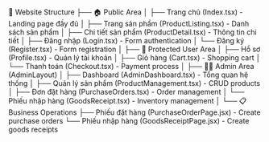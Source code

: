 📁 Website Structure
├── 🏠 Public Area
│   ├── Trang chủ (Index.tsx) - Landing page đầy đủ
│   ├── Trang sản phẩm (ProductListing.tsx) - Danh sách sản phẩm
│   ├── Chi tiết sản phẩm (ProductDetail.tsx) - Thông tin chi tiết
│   ├── Đăng nhập (Login.tsx) - Form authentication
│   └── Đăng ký (Register.tsx) - Form registration
│
├── 🔐 Protected User Area
│   ├── Hồ sơ (Profile.tsx) - Quản lý tài khoản
│   ├── Giỏ hàng (Cart.tsx) - Shopping cart
│   └── Thanh toán (Checkout.tsx) - Payment process
│
├── 👨‍💼 Admin Area (AdminLayout)
│   ├── Dashboard (AdminDashboard.tsx) - Tổng quan hệ thống
│   ├── Quản lý sản phẩm (ProductManagement.tsx) - CRUD products
│   ├── Đơn đặt hàng (PurchaseOrders.tsx) - Order management
│   └── Phiếu nhập hàng (GoodsReceipt.tsx) - Inventory management
│
└── 📋 Business Operations
    ├── Phiếu đặt hàng (PurchaseOrderPage.jsx) - Create purchase orders
    └── Phiếu nhập hàng (GoodsReceiptPage.jsx) - Create goods receipts